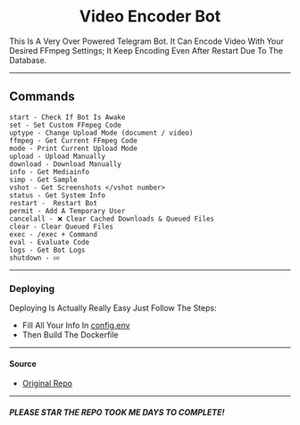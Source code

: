 <h1 align="center">
  <b>Video Encoder Bot</b>
</h1>

This Is A Very Over Powered Telegram Bot.
It Can Encode Video With Your Desired FFmpeg Settings; It Keep Encoding Even After Restart Due To The Database.

---
## Commands
```
start - Check If Bot Is Awake
set - Set Custom FFmpeg Code
uptype - Change Upload Mode (document / video)
ffmpeg - Get Current FFmpeg Code
mode - Print Current Upload Mode
upload - Upload Manually
download - Download Manually
info - Get Mediainfo
simp - Get Sample
vshot - Get Screenshots </vshot number>
status - Get System Info
restart -  Restart Bot
permit - Add A Temporary User
cancelall - ❌ Clear Cached Downloads & Queued Files
clear - Clear Queued Files
exec - /exec + Command
eval - Evaluate Code
logs - Get Bot Logs
shutdown - 💤
```
---
### Deploying
Deploying Is Actually Really Easy Just Follow The Steps:
- Fill All Your Info In [config.env](./config.env)
- Then Build The Dockerfile
---
#### Source
- [Original Repo](https://gitlab.com/Nirusaki/video-encoder)
---
##### PLEASE STAR THE REPO TOOK ME DAYS TO COMPLETE!
